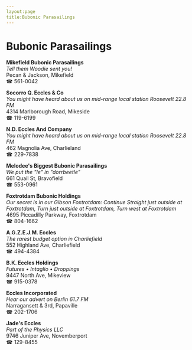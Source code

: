```yaml
---
layout:page
title:Bubonic Parasailings
---
```

# Bubonic Parasailings

**Mikefield Bubonic Parasailings**  
_Tell them Woodie sent you!_  
Pecan & Jackson, Mikefield  
☎ 561-0042



**Socorro Q. Eccles & Co**  
_You might have heard about us on mid-range local station Roosevelt 22.8 FM_  
4314 Marlborough Road, Mikeside  
☎ 119-6199



**N.D. Eccles And Company**  
_You might have heard about us on mid-range local station Roosevelt 22.8 FM_  
462 Magnolia Ave, Charlieland  
☎ 229-7838



**Melodee's Biggest Bubonic Parasailings**  
_We put the "le" in "dorrbeetle"_  
661 Quail St, Bravofield  
☎ 553-0961



**Foxtrotdam Bubonic Holdings**  
_Our secret is in our Gibson 
Foxtrotdam: Continue Straight just outside at Foxtrotdam, Turn just outside at Foxtrotdam, Turn west at Foxtrotdam_  
4695 Piccadilly Parkway, Foxtrotdam  
☎ 804-1662



**A.G.Z.E.J.M. Eccles**  
_The rarest budget option in Charliefield_  
552 Highland Ave, Charliefield  
☎ 494-4384



**B.K. Eccles Holdings**  
_Futures • Intaglio • Droppings_  
9447 North Ave, Mikeview  
☎ 915-0378



**Eccles Incorporated**  
_Hear our advert on Berlin 61.7 FM_  
Narragansett & 3rd, Papaville  
☎ 202-1706



**Jade's Eccles**  
_Part of the Physics LLC_  
9746 Juniper Ave, Novemberport  
☎ 129-8455



